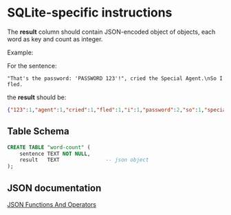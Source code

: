 # SQLite-specific instructions

The **result** column should contain JSON-encoded object of objects, each word as key and count as integer.

Example:

For the sentence:

`"That's the password: 'PASSWORD 123'!", cried the Special Agent.\nSo I fled.`

the **result** should be:

```json
{"123":1,"agent":1,"cried":1,"fled":1,"i":1,"password":2,"so":1,"special":1,"that's":1,"the":2}
```

## Table Schema

```sql
CREATE TABLE "word-count" (
    sentence TEXT NOT NULL,
    result   TEXT               -- json object
);
```

## JSON documentation

[JSON Functions And Operators][json-docs]

[json-docs]: https://www.sqlite.org/json1.html
